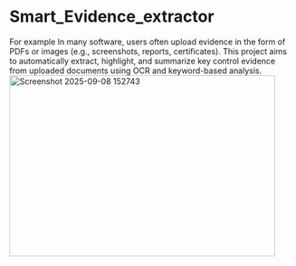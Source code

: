 # Smart_Evidence_extractor
For example In many software, users often upload evidence in the form of PDFs or images (e.g., screenshots, reports, certificates). This project aims to automatically extract, highlight, and summarize key control evidence from uploaded documents using OCR and keyword-based analysis.
<img width="469" height="320" alt="Screenshot 2025-09-08 152743" src="https://github.com/user-attachments/assets/70eb2220-021d-4906-b5de-f291ca9c11a5" />



